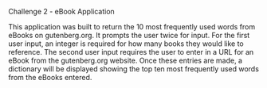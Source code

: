 Challenge 2 - eBook Application

This application was built to return the 10 most frequently used words from eBooks on gutenberg.org.
It prompts the user twice for input. For the first user input, an integer is required for how 
many books they would like to reference. The second user input requires the user to enter in a URL for 
an eBook from the gutenberg.org website. Once these entries are made, a dictionary will be displayed showing
the top ten most frequently used words from the eBooks entered. 


